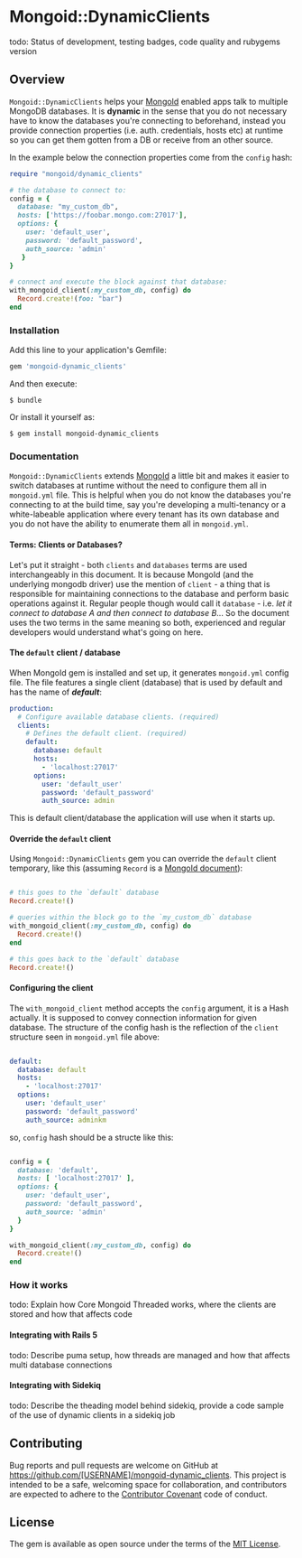 # Mongoid::DynamicClients

todo: Status of development, testing badges, code quality and rubygems version

## Overview

`Mongoid::DynamicClients` helps your [MongoId](https://docs.mongodb.com/mongoid/master/#ruby-mongoid-tutorial) enabled 
apps talk to multiple MongoDB databases. It is **dynamic** in the sense that you do not necessary have to know the 
databases you're connecting to beforehand, instead you provide connection properties (i.e. auth. credentials, hosts etc) 
at runtime so you can get them gotten from a DB or receive from an other source. 

In the example below the connection properties come from the `config` hash:
 
```ruby
require "mongoid/dynamic_clients"

# the database to connect to:
config = { 
  database: "my_custom_db",
  hosts: ['https://foobar.mongo.com:27017'],
  options: {
    user: 'default_user',
    password: 'default_password',
    auth_source: 'admin'
   }
}

# connect and execute the block against that database:
with_mongoid_client(:my_custom_db, config) do
  Record.create!(foo: "bar")
end
```

### Installation

Add this line to your application's Gemfile:

```ruby
gem 'mongoid-dynamic_clients'
```

And then execute:

    $ bundle

Or install it yourself as:

    $ gem install mongoid-dynamic_clients

### Documentation

`Mongoid::DynamicClients` extends [MongoId](https://docs.mongodb.com/mongoid/master/#ruby-mongoid-tutorial) a little bit
and makes it easier to switch databases at runtime without the need to configure them all in `mongoid.yml` file. This 
is helpful when you do not know the databases you're connecting to at the build time, say you're developing a multi-tenancy
or a white-labeable application where every tenant has its own database and you do not have the ability to enumerate them
all in `mongoid.yml`.

#### Terms: Clients or Databases?

Let's put it straight - both `clients` and `databases` terms are used interchangeably in this document. It is because 
MongoId (and the underlying mongodb driver) use the mention of `client` - a thing that is responsible for maintaining 
connections to the database and perform basic operations against it. Regular people though would call it `database` - 
i.e. _let it connect to database A and then connect to database B_... So the document uses the two terms in the same meaning
so both, experienced and regular developers would understand what's going on here.

#### The `default` client / database
 
When MongoId gem is installed and set up, it generates `mongoid.yml` config file. The file features a single client 
(database) that is used by default and has the name of **_default_**: 

```yaml
production:
  # Configure available database clients. (required)
  clients:
    # Defines the default client. (required)
    default:
      database: default
      hosts:
        - 'localhost:27017'
      options:
        user: 'default_user'
        password: 'default_password'
        auth_source: admin
```

This is default client/database the application will use when it starts up.


#### Override the `default` client

Using `Mongoid::DynamicClients` gem you can override the `default` client temporary, like this (assuming `Record` is a [MongoId document](https://docs.mongodb.com/mongoid/master/tutorials/mongoid-documents/)):

```ruby

# this goes to the `default` database
Record.create!()

# queries within the block go to the `my_custom_db` database
with_mongoid_client(:my_custom_db, config) do
  Record.create!() 
end

# this goes back to the `default` database
Record.create!() 
```

#### Configuring the client

The `with_mongoid_client` method accepts the `config` argument, it is a Hash actually. It is supposed to convey connection 
information for given database. The structure of the config hash is the reflection of the `client` structure seen 
in `mongoid.yml` file above:

```yaml

default:
  database: default
  hosts:
    - 'localhost:27017'
  options:
    user: 'default_user'
    password: 'default_password'
    auth_source: adminkm

```

so, `config` hash should be a structe like this:

```ruby

config = {
  database: 'default',
  hosts: [ 'localhost:27017' ],
  options: {
    user: 'default_user',
    password: 'default_password',
    auth_source: 'admin'
  }
}

with_mongoid_client(:my_custom_db, config) do
  Record.create!() 
end

```



### How it works
todo: Explain how Core Mongoid Threaded works, where the clients are stored and how that affects code

#### Integrating with Rails 5
todo: Describe puma setup, how threads are managed and how that affects multi database connections

#### Integrating with Sidekiq
todo: Describe the theading model behind sidekiq, provide a code sample of the use of dynamic clients in a sidekiq job

## Contributing

Bug reports and pull requests are welcome on GitHub at https://github.com/[USERNAME]/mongoid-dynamic_clients. This project is intended to be a safe, welcoming space for collaboration, and contributors are expected to adhere to the [Contributor Covenant](http://contributor-covenant.org) code of conduct.

## License

The gem is available as open source under the terms of the [MIT License](http://opensource.org/licenses/MIT).